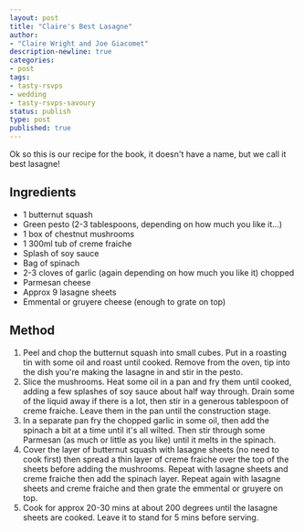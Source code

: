 ```yaml
---
layout: post
title: "Claire's Best Lasagne"
author:
- "Claire Wright and Joe Giacomet"
description-newline: true
categories:
- post
tags:
- tasty-rsvps
- wedding
- tasty-rsvps-savoury
status: publish
type: post
published: true
---
```


Ok so this is our recipe for the book, it doesn't have a name, but we call it best lasagne!

## Ingredients

* 1 butternut squash
* Green pesto (2-3 tablespoons, depending on how much you like it...)
* 1 box of chestnut mushrooms
* 1 300ml tub of creme fraiche
* Splash of soy sauce
* Bag of spinach
* 2-3 cloves of garlic (again depending on how much you like it) chopped
* Parmesan cheese
* Approx 9 lasagne sheets
* Emmental or gruyere cheese (enough to grate on top)

## Method

1. Peel and chop the butternut squash into small cubes. Put in a roasting tin with some oil and roast until cooked. Remove from the oven, tip into the dish you're making the lasagne in and stir in the pesto.
1. Slice the mushrooms. Heat some oil in a pan and fry them until cooked, adding a few splashes of soy sauce about half way through. Drain some of the liquid away if there is a lot, then stir in a generous tablespoon of creme fraiche. Leave them in the pan until the construction stage.
1. In a separate pan fry the chopped garlic in some oil, then add the spinach a bit at a time until it's all wilted. Then stir through some Parmesan (as much or little as you like) until it melts in the spinach.
1. Cover the layer of butternut squash with lasagne sheets (no need to cook first) then spread a thin layer of creme fraiche over the top of the sheets before adding the mushrooms. Repeat with lasagne sheets and creme fraiche then add the spinach layer. Repeat again with lasagne sheets and creme fraiche and then grate the emmental or gruyere on top.
1. Cook for approx 20-30 mins at about 200 degrees until the lasagne sheets are cooked. Leave it to stand for 5 mins before serving.
